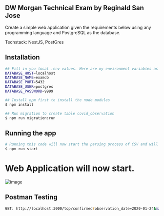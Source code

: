 
## DW Morgan Technical Exam by Reginald San Jose

Create a simple web application given the requirements below using any programming language and
PostgreSQL as the database.

Techstack: NestJS, PostGres

## Installation

```bash
## Fill in you local .env values. Here are my environment variables as an example on my local.
DATABASE_HOST=localhost
DATABASE_NAME=examdb
DATABASE_PORT=5432
DATABASE_USER=postgres
DATABASE_PASSWORD=9999

## Install npm first to install the node modules
$ npm install

## Run migration to create table covid_observation
$ npm run migration:run
```

## Running the app

```bash
# Running this code will now start the parsing process of CSV and will proceed to save to the PostGreSQL Database
$ npm run start
```
# Web Application will now start.
![image](https://user-images.githubusercontent.com/112599286/231544229-6207656b-2308-417f-ab4b-627840716ac9.png)


## Postman Testing

```bash
GET: http://localhost:3000/top/confirmed?observation_date=2020-01-24&max_results=45
```

